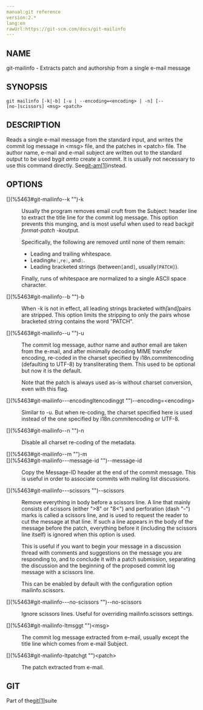 ```yaml
---
manual:git reference
version:2.*
lang:en
rawUrl:https://git-scm.com/docs/git-mailinfo
---
```



## [](%5463#_name "")NAME<a name="_name"></a>


git-mailinfo - Extracts patch and authorship from a single e-mail message





## [](%5463#_synopsis "")SYNOPSIS<a name="_synopsis"></a>

```
git mailinfo [-k|-b] [-u | --encoding=<encoding> | -n] [--[no-]scissors] <msg> <patch>
```




## [](%5463#_description "")DESCRIPTION<a name="_description"></a>


Reads a single e-mail message from the standard input, and writes the commit log message in &lt;msg&gt; file, and the patches in &lt;patch&gt; file. The author name, e-mail and e-mail subject are written out to the standard output to be used by<em>git am</em>to create a commit. It is usually not necessary to use this command directly. See[git-am[1]](%2291  "")instead.





## [](%5463#_options "")OPTIONS<a name="_options"></a>
<dl><dt id='git-mailinfo--k'>[](%5463#git-mailinfo--k "")-k</dt><dd>

Usually the program removes email cruft from the Subject: header line to extract the title line for the commit log message. This option prevents this munging, and is most useful when used to read back<em>git format-patch -k</em>output.



Specifically, the following are removed until none of them remain:



* Leading and trailing whitespace.
* Leading`Re:`,`re:`, and`:`.
* Leading bracketed strings (between`[`and`]`, usually`[PATCH]`).





Finally, runs of whitespace are normalized to a single ASCII space character.


</dd><dt id='git-mailinfo--b'>[](%5463#git-mailinfo--b "")-b</dt><dd>

When -k is not in effect, all leading strings bracketed with<em>[</em>and<em>]</em>pairs are stripped. This option limits the stripping to only the pairs whose bracketed string contains the word &quot;PATCH&quot;.

</dd><dt id='git-mailinfo--u'>[](%5463#git-mailinfo--u "")-u</dt><dd>

The commit log message, author name and author email are taken from the e-mail, and after minimally decoding MIME transfer encoding, re-coded in the charset specified by i18n.commitencoding (defaulting to UTF-8) by transliterating them. This used to be optional but now it is the default.



Note that the patch is always used as-is without charset conversion, even with this flag.


</dd><dt id='git-mailinfo---encodingltencodinggt'>[](%5463#git-mailinfo---encodingltencodinggt "")--encoding=&lt;encoding&gt;</dt><dd>

Similar to -u. But when re-coding, the charset specified here is used instead of the one specified by i18n.commitencoding or UTF-8.

</dd><dt id='git-mailinfo--n'>[](%5463#git-mailinfo--n "")-n</dt><dd>

Disable all charset re-coding of the metadata.

</dd><dt id='git-mailinfo--m'>[](%5463#git-mailinfo--m "")-m</dt><dt id='git-mailinfo---message-id'>[](%5463#git-mailinfo---message-id "")--message-id</dt><dd>

Copy the Message-ID header at the end of the commit message. This is useful in order to associate commits with mailing list discussions.

</dd><dt id='git-mailinfo---scissors'>[](%5463#git-mailinfo---scissors "")--scissors</dt><dd>

Remove everything in body before a scissors line. A line that mainly consists of scissors (either &quot;&gt;8&quot; or &quot;8&lt;&quot;) and perforation (dash &quot;-&quot;) marks is called a scissors line, and is used to request the reader to cut the message at that line. If such a line appears in the body of the message before the patch, everything before it (including the scissors line itself) is ignored when this option is used.



This is useful if you want to begin your message in a discussion thread with comments and suggestions on the message you are responding to, and to conclude it with a patch submission, separating the discussion and the beginning of the proposed commit log message with a scissors line.




This can be enabled by default with the configuration option mailinfo.scissors.


</dd><dt id='git-mailinfo---no-scissors'>[](%5463#git-mailinfo---no-scissors "")--no-scissors</dt><dd>

Ignore scissors lines. Useful for overriding mailinfo.scissors settings.

</dd><dt id='git-mailinfo-ltmsggt'>[](%5463#git-mailinfo-ltmsggt "")&lt;msg&gt;</dt><dd>

The commit log message extracted from e-mail, usually except the title line which comes from e-mail Subject.

</dd><dt id='git-mailinfo-ltpatchgt'>[](%5463#git-mailinfo-ltpatchgt "")&lt;patch&gt;</dt><dd>

The patch extracted from e-mail.

</dd></dl>



## [](%5463#_git "")GIT<a name="_git"></a>


Part of the[git[1]](%2248  "")suite





